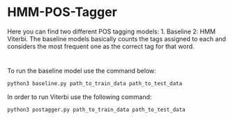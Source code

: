 # HMM-POS-Tagger
Here you can find two different POS tagging models: 1. Baseline 2: HMM Viterbi.
The baseline models basically counts the tags assigned to each and considers the
 most frequent one as the correct tag for that word.
 # 
 To run the baseline model use the command below:

 ```bash
python3 baseline.py path_to_train_data path_to_test_data
```

In order to run Viterbi use the following command:

 ```bash
python3 postagger.py path_to_train_data path_to_test_data
```